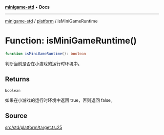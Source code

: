 [**minigame-std**](../../../index.md) • **Docs**

***

[minigame-std](../../../index.md) / [platform](../index.md) / isMiniGameRuntime

# Function: isMiniGameRuntime()

```ts
function isMiniGameRuntime(): boolean
```

判断当前是否在小游戏的运行时环境中。

## Returns

`boolean`

如果在小游戏的运行时环境中返回 true，否则返回 false。

## Source

[src/std/platform/target.ts:25](https://github.com/JiangJie/minigame-std/blob/fe87039c9bf9e09f2936bdac3b9a02fcf5e4b50c/src/std/platform/target.ts#L25)
